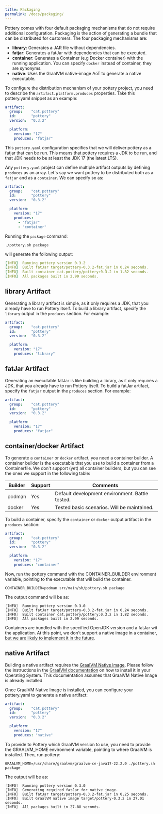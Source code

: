 ```yaml
---
title: Packaging
permalink: /docs/packaging/
---
```


Pottery comes with four default packaging mechanisms that do not require
additional configuration. Packaging is the action of generating a bundle that
can be distributed for customers. The four packaging mechanisms are:

* **library**: Generates a JAR file without dependencies.
* **fatjar**: Generates a fatJar with dependencies that can be executed.
* **container**: Generates a Container (e.g Docker container) with the running application. You can specify `docker` instead of container, they are synonyms.
* **native**: Uses the GraalVM native-image AoT to generate a native executable.

To configure the distribution mechanism of your pottery project, you need to describe
the `artifact.platform.produces` properties. Take this pottery.yaml snippet as an example:

```yaml
artifact:
  group:    "cat.pottery"
  id:       "pottery"
  version:  "0.3.2"

  platform:
    version: "17"
    produces: "fatjar"
```

This `pottery.yaml` configuration specifies that we will deliver pottery as a fatjar that can be run. This means that
pottery requires a JDK to be run, and that JDK needs to be at least the JDK 17 (the latest LTS).

Any `pottery.yaml` project can define multiple artifact outputs by defining `produces` as an array. Let's say we want
pottery to be distributed both as a `fatjar` and as a `container`. We can specify so as:

```yaml
artifact:
  group:    "cat.pottery"
  id:       "pottery"
  version:  "0.3.2"

  platform:
    version: "17"
    produces: 
      - "fatjar"
      - "container" 
```

Running the `package` command:

```shell
./pottery.sh package
````

will generate the following output:

```yaml
[INFO]  Running pottery version 0.3.2
[INFO]  Built fatJar target/pottery-0.3.2-fat.jar in 0.24 seconds.
[INFO]  Built container cat.pottery/pottery:0.3.2 in 1.82 seconds.
[INFO]  All packages built in 2.99 seconds.
```
## library Artifact

Generating a library artifact is simple, as it only requires a JDK, that you already
have to run Pottery itself. To build a library artifact, specify the `library` output in the
`produces` section. For example:

```yaml
artifact:
  group:    "cat.pottery"
  id:       "pottery"
  version:  "0.3.2"

  platform:
    version: "17"
    produces: "library"
```

## fatJar Artifact

Generating an executable fatJar is like building a library, as it only requires a JDK, that you already
have to run Pottery itself. To build a fatJar artifact, specify the `fatjar` output in the
`produces` section. For example:

```yaml
artifact:
  group:    "cat.pottery"
  id:       "pottery"
  version:  "0.3.2"

  platform:
    version: "17"
    produces: "fatjar"
```

## container/docker Artifact

To generate a `container` or `docker` artifact, you need a container builder. A container builder is the
executable that you use to build a container from a Containerfile. We don't support (yet) all container builders,
but you can see the ones we support in the following table:

| Builder | Support | Comments                                        |
|---------|---------|-------------------------------------------------|
| podman  | Yes     | Default development environment. Battle tested. | 
| docker  | Yes     | Tested basic scenarios. Will be maintained.     |

To build a container, specify the `container` or `docker` output artifact in the `produces` section:

```yaml
artifact:
  group:    "cat.pottery"
  id:       "pottery"
  version:  "0.3.2"

  platform:
    version: "17"
    produces: "container"
```

Now, run the pottery command with the CONTAINER_BUILDER environment variable,
pointing to the executable that will build the container.

```shell
CONTAINER_BUILDER=podman src/main/sh/pottery.sh package
```

The output command will be as:

```shell
[INFO]  Running pottery version 0.3.0
[INFO]  Built fatJar target/pottery-0.3.2-fat.jar in 0.24 seconds.
[INFO]  Built container cat.pottery/pottery:0.3.2 in 1.82 seconds.
[INFO]  All packages built in 2.99 seconds.
```

Containers are bundled with the specified OpenJDK version and a fatJar wit the application. At this point,
we don't support a native image in a container, [but we are likely to implement it in the future](https://github.com/kmruiz/pottery/issues/2).

## native Artifact

Building a native artifact requires the [GraalVM Native Image](https://www.graalvm.org/22.0/reference-manual/native-image/). Please follow the instructions
in the [GraalVM documentation](https://www.graalvm.org/22.0/reference-manual/native-image/) on how to install it in your Operating System. This documentation
assumes that GraalVM Native Image is already installed.

Once GraalVM Native Image is installed, you can configure your pottery.yaml to generate a native artifact:

```yaml
artifact:
  group:    "cat.pottery"
  id:       "pottery"
  version:  "0.3.2"

  platform:
    version: "17"
    produces: "native"
```

To provide to Pottery which GraalVM version to use, you need to provide the GRAALVM_HOME
environment variable, pointing to where GraalVM is installed. Then, run pottery:

```shell
GRAALVM_HOME=/usr/share/graalvm/graalvm-ce-java17-22.2.0 ./pottery.sh package
```

The output will be as:

```shell
[INFO]  Running pottery version 0.3.0
[INFO]  Generating required fatJar for native image.
[INFO]  Built fatJar target/pottery-0.3.2-fat.jar in 0.25 seconds.
[INFO]  Built GraalVM native image target/pottery-0.3.2 in 27.01 seconds.
[INFO]  All packages built in 27.88 seconds.

```
